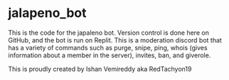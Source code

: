 # jalapeno_bot
This is the code for the japaleno bot. Version control is done here on GitHub, and the bot is run on Replit. This is a moderation discord bot that has a variety of commands such as purge, snipe, ping, whois (gives information about a member in the server), invites, ban, and giverole.

This is proudly created by Ishan Vemireddy aka RedTachyon19
